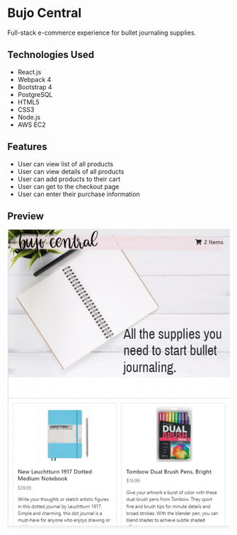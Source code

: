 # Bujo Central
Full-stack e-commerce experience for bullet journaling supplies.

## Technologies Used
- React.js
- Webpack 4
- Bootstrap 4
- PostgreSQL
- HTML5
- CSS3
- Node.js
- AWS EC2

## Features
- User can view list of all products
- User can view details of all products
- User can add products to their cart
- User can get to the checkout page
- User can enter their purchase information

## Preview
![Screenshot of App](server/public/images/screenShot.PNG)
